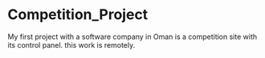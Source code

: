 # Competition_Project
My first project with a software company in Oman is a competition site with its control panel. this work is remotely.
